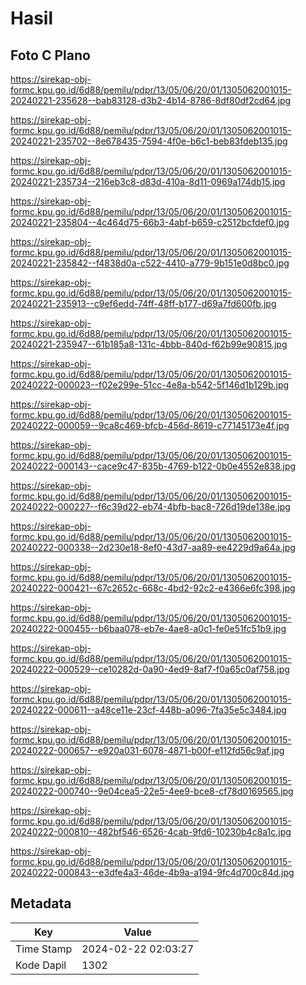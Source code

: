 # Hasil

## Foto C Plano

https://sirekap-obj-formc.kpu.go.id/6d88/pemilu/pdpr/13/05/06/20/01/1305062001015-20240221-235628--bab83128-d3b2-4b14-8786-8df80df2cd64.jpg

https://sirekap-obj-formc.kpu.go.id/6d88/pemilu/pdpr/13/05/06/20/01/1305062001015-20240221-235702--8e678435-7594-4f0e-b6c1-beb83fdeb135.jpg

https://sirekap-obj-formc.kpu.go.id/6d88/pemilu/pdpr/13/05/06/20/01/1305062001015-20240221-235734--216eb3c8-d83d-410a-8d11-0969a174db15.jpg

https://sirekap-obj-formc.kpu.go.id/6d88/pemilu/pdpr/13/05/06/20/01/1305062001015-20240221-235804--4c464d75-66b3-4abf-b659-c2512bcfdef0.jpg

https://sirekap-obj-formc.kpu.go.id/6d88/pemilu/pdpr/13/05/06/20/01/1305062001015-20240221-235842--f4838d0a-c522-4410-a779-9b151e0d8bc0.jpg

https://sirekap-obj-formc.kpu.go.id/6d88/pemilu/pdpr/13/05/06/20/01/1305062001015-20240221-235913--c9ef6edd-74ff-48ff-b177-d69a7fd600fb.jpg

https://sirekap-obj-formc.kpu.go.id/6d88/pemilu/pdpr/13/05/06/20/01/1305062001015-20240221-235947--61b185a8-131c-4bbb-840d-f62b99e90815.jpg

https://sirekap-obj-formc.kpu.go.id/6d88/pemilu/pdpr/13/05/06/20/01/1305062001015-20240222-000023--f02e299e-51cc-4e8a-b542-5f146d1b129b.jpg

https://sirekap-obj-formc.kpu.go.id/6d88/pemilu/pdpr/13/05/06/20/01/1305062001015-20240222-000059--9ca8c469-bfcb-456d-8619-c77145173e4f.jpg

https://sirekap-obj-formc.kpu.go.id/6d88/pemilu/pdpr/13/05/06/20/01/1305062001015-20240222-000143--cace9c47-835b-4769-b122-0b0e4552e838.jpg

https://sirekap-obj-formc.kpu.go.id/6d88/pemilu/pdpr/13/05/06/20/01/1305062001015-20240222-000227--f6c39d22-eb74-4bfb-bac8-726d19de138e.jpg

https://sirekap-obj-formc.kpu.go.id/6d88/pemilu/pdpr/13/05/06/20/01/1305062001015-20240222-000338--2d230e18-8ef0-43d7-aa89-ee4229d9a64a.jpg

https://sirekap-obj-formc.kpu.go.id/6d88/pemilu/pdpr/13/05/06/20/01/1305062001015-20240222-000421--67c2652c-668c-4bd2-92c2-e4366e6fc398.jpg

https://sirekap-obj-formc.kpu.go.id/6d88/pemilu/pdpr/13/05/06/20/01/1305062001015-20240222-000455--b6baa078-eb7e-4ae8-a0c1-fe0e51fc51b9.jpg

https://sirekap-obj-formc.kpu.go.id/6d88/pemilu/pdpr/13/05/06/20/01/1305062001015-20240222-000529--ce10282d-0a90-4ed9-8af7-f0a65c0af758.jpg

https://sirekap-obj-formc.kpu.go.id/6d88/pemilu/pdpr/13/05/06/20/01/1305062001015-20240222-000611--a48ce11e-23cf-448b-a096-7fa35e5c3484.jpg

https://sirekap-obj-formc.kpu.go.id/6d88/pemilu/pdpr/13/05/06/20/01/1305062001015-20240222-000657--e920a031-6078-4871-b00f-e112fd56c9af.jpg

https://sirekap-obj-formc.kpu.go.id/6d88/pemilu/pdpr/13/05/06/20/01/1305062001015-20240222-000740--9e04cea5-22e5-4ee9-bce8-cf78d0169565.jpg

https://sirekap-obj-formc.kpu.go.id/6d88/pemilu/pdpr/13/05/06/20/01/1305062001015-20240222-000810--482bf546-6526-4cab-9fd6-10230b4c8a1c.jpg

https://sirekap-obj-formc.kpu.go.id/6d88/pemilu/pdpr/13/05/06/20/01/1305062001015-20240222-000843--e3dfe4a3-46de-4b9a-a194-9fc4d700c84d.jpg


## Metadata

| Key        | Value               |
| ---------- | ------------------- |
| Time Stamp | 2024-02-22 02:03:27 |
| Kode Dapil | 1302                |




